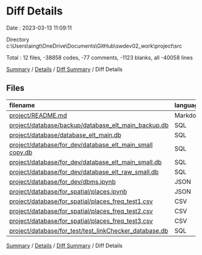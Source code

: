 # Diff Details

Date : 2023-03-13 11:09:11

Directory c:\\Users\\aingt\\OneDrive\\Documents\\GitHub\\swdev02_work\\project\\src

Total : 12 files,  -38858 codes, -77 comments, -1123 blanks, all -40058 lines

[Summary](results.md) / [Details](details.md) / [Diff Summary](diff.md) / Diff Details

## Files
| filename | language | code | comment | blank | total |
| :--- | :--- | ---: | ---: | ---: | ---: |
| [project/README.md](/project/README.md) | Markdown | -59 | 0 | -10 | -69 |
| [project/database/backup/database_elt_main_backup.db](/project/database/backup/database_elt_main_backup.db) | SQL | -14,002 | 0 | -160 | -14,162 |
| [project/database/database_elt_main.db](/project/database/database_elt_main.db) | SQL | -14,074 | 0 | -160 | -14,234 |
| [project/database/for_dev/database_elt_main_small copy.db](/project/database/for_dev/database_elt_main_small%20copy.db) | SQL | -626 | 0 | -8 | -634 |
| [project/database/for_dev/database_elt_main_small.db](/project/database/for_dev/database_elt_main_small.db) | SQL | -816 | 0 | -4 | -820 |
| [project/database/for_dev/database_elt_raw_small.db](/project/database/for_dev/database_elt_raw_small.db) | SQL | -7,949 | -77 | -776 | -8,802 |
| [project/database/for_dev/dbms.ipynb](/project/database/for_dev/dbms.ipynb) | JSON | -191 | 0 | -1 | -192 |
| [project/database/for_spatial/places.ipynb](/project/database/for_spatial/places.ipynb) | JSON | -395 | 0 | -1 | -396 |
| [project/database/for_spatial/places_freq_test1.csv](/project/database/for_spatial/places_freq_test1.csv) | CSV | -417 | 0 | -1 | -418 |
| [project/database/for_spatial/places_freq_test2.csv](/project/database/for_spatial/places_freq_test2.csv) | CSV | -161 | 0 | -1 | -162 |
| [project/database/for_spatial/places_freq_test3.csv](/project/database/for_spatial/places_freq_test3.csv) | CSV | -162 | 0 | -1 | -163 |
| [project/database/for_test/test_linkChecker_database.db](/project/database/for_test/test_linkChecker_database.db) | SQL | -6 | 0 | 0 | -6 |

[Summary](results.md) / [Details](details.md) / [Diff Summary](diff.md) / Diff Details